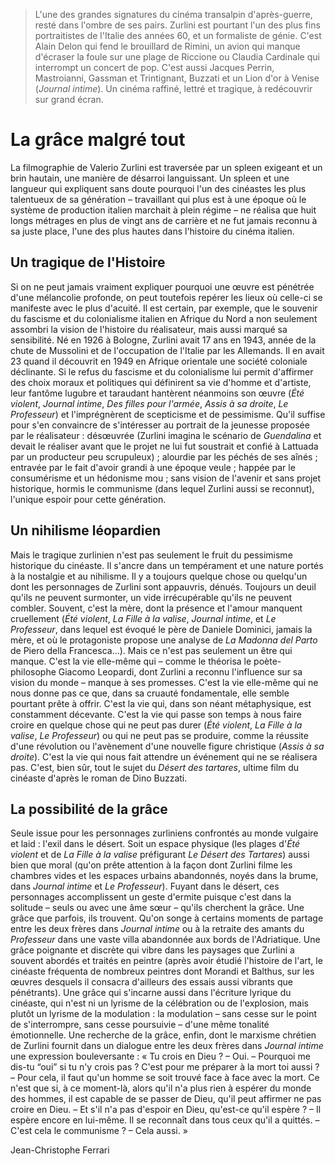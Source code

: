 > L'une des grandes signatures du cinéma transalpin d'après-guerre, resté dans l'ombre de ses pairs. Zurlini est pourtant l'un des plus fins portraitistes de l'Italie des années 60, et un formaliste de génie. C'est Alain Delon qui fend le brouillard de Rimini, un avion qui manque d'écraser la foule sur une plage de Riccione ou Claudia Cardinale qui interrompt un concert de pop. C'est aussi Jacques Perrin, Mastroianni, Gassman et Trintignant, Buzzati et un Lion d'or à Venise (_Journal intime_). Un cinéma raffiné, lettré et tragique, à redécouvrir sur grand écran.

# La grâce malgré tout

La filmographie de Valerio Zurlini est traversée par un spleen exigeant et un brin hautain, une manière de désarroi languissant. Un spleen et une langueur qui expliquent sans doute pourquoi l'un des cinéastes les plus talentueux de sa génération – travaillant qui plus est à une époque où le système de production italien marchait à plein régime – ne réalisa que huit longs métrages en plus de vingt ans de carrière et ne fut jamais reconnu à sa juste place, l'une des plus hautes dans l'histoire du cinéma italien.

## Un tragique de l'Histoire

Si on ne peut jamais vraiment expliquer pourquoi une œuvre est pénétrée d'une mélancolie profonde, on peut toutefois repérer les lieux où celle-ci se manifeste avec le plus d'acuité. Il est certain, par exemple, que le souvenir du fascisme et du colonialisme italien en Afrique du Nord a non seulement assombri la vision de l'histoire du réalisateur, mais aussi marqué sa sensibilité. Né en 1926 à Bologne, Zurlini avait 17 ans en 1943, année de la chute de Mussolini et de l'occupation de l'Italie par les Allemands. Il en avait 23 quand il découvrit en 1949 en Afrique orientale une société coloniale déclinante. Si le refus du fascisme et du colonialisme lui permit d'affirmer des choix moraux et politiques qui définirent sa vie d'homme et d'artiste, leur fantôme lugubre et taraudant hantèrent néanmoins son œuvre (_Été violent_, _Journal intime_, _Des filles pour l'armée_, _Assis à sa droite_, _Le Professeur_) et l'imprégnèrent de scepticisme et de pessimisme. Qu'il suffise pour s'en convaincre de s'intéresser au portrait de la jeunesse proposée par le réalisateur : désœuvrée (Zurlini imagina le scénario de _Guendalina_ et devait le réaliser avant que le projet ne lui fut soustrait et confié à Lattuada par un producteur peu scrupuleux) ; alourdie par les péchés de ses aînés ; entravée par le fait d'avoir grandi à une époque veule ; happée par le consumérisme et un hédonisme mou ; sans vision de l'avenir et sans projet historique, hormis le communisme (dans lequel Zurlini aussi se reconnut), l'unique espoir pour cette génération.

## Un nihilisme léopardien

Mais le tragique zurlinien n'est pas seulement le fruit du pessimisme historique du cinéaste. Il s'ancre dans un tempérament et une nature portés à la nostalgie et au nihilisme. Il y a toujours quelque chose ou quelqu'un dont les personnages de Zurlini sont appauvris, dénués. Toujours un deuil qu'ils ne peuvent surmonter, un vide irrécupérable qu'ils ne peuvent combler. Souvent, c'est la mère, dont la présence et l'amour manquent cruellement (_Été violent_, _La Fille à la valise_, _Journal intime_, et _Le Professeur_, dans lequel est évoqué le père de Daniele Dominici, jamais la mère, et où le protagoniste propose une analyse de _La Madonna del Parto_ de Piero della Francesca...). Mais ce n'est pas seulement un être qui manque. C'est la vie elle-même qui – comme le théorisa le poète-philosophe Giacomo Leopardi, dont Zurlini a reconnu l'influence sur sa vision du monde – manque à ses promesses. C'est la vie elle-même qui ne nous donne pas ce que, dans sa cruauté fondamentale, elle semble pourtant prête à offrir. C'est la vie qui, dans son néant métaphysique, est constamment décevante. C'est la vie qui passe son temps à nous faire croire en quelque chose qui ne peut pas durer (_Été violent_, _La Fille à la valise_, _Le Professeur_) ou qui ne peut pas se produire, comme la réussite d'une révolution ou l'avènement d'une nouvelle figure christique (_Assis à sa droite_). C'est la vie qui nous fait attendre un événement qui ne se réalisera pas. C'est, bien sûr, tout le sujet du _Désert des tartares_, ultime film du cinéaste d'après le roman de Dino Buzzati.

## La possibilité de la grâce

Seule issue pour les personnages zurliniens confrontés au monde vulgaire et laid : l'exil dans le désert. Soit un espace physique (les plages d'_Été violent_ et de _La Fille à la valise_ préfigurant _Le Désert des Tartares_) aussi bien que moral (qu'on prête attention à la façon dont Zurlini filme les chambres vides et les espaces urbains abandonnés, noyés dans la brume, dans _Journal intime_ et _Le Professeur_). Fuyant dans le désert, ces personnages accomplissent un geste d'ermite puisque c'est dans la solitude – seuls ou avec une âme sœur – qu'ils cherchent la grâce. Une grâce que parfois, ils trouvent. Qu'on songe à certains moments de partage entre les deux frères dans _Journal intime_ ou à la retraite des amants du _Professeur_ dans une vaste villa abandonnée aux bords de l'Adriatique. Une grâce poignante et discrète qui vibre dans les paysages que Zurlini a souvent abordés et traités en peintre (après avoir étudié l'histoire de l'art, le cinéaste fréquenta de nombreux peintres dont Morandi et Balthus, sur les œuvres desquels il consacra d'ailleurs des essais aussi vibrants que pénétrants). Une grâce qui s'incarne aussi dans l'écriture lyrique du cinéaste, qui n'est ni un lyrisme de la célébration ou de l'explosion, mais plutôt un lyrisme de la modulation : la modulation – sans cesse sur le point de s'interrompre, sans cesse poursuivie – d'une même tonalité émotionnelle. Une recherche de la grâce, enfin, dont le marxisme chrétien de Zurlini fournit dans un dialogue entre les deux frères dans _Journal intime_ une expression bouleversante : « Tu crois en Dieu ? – Oui. – Pourquoi me dis-tu “oui” si tu n'y crois pas ? C'est pour me préparer à la mort toi aussi ? – Pour cela, il faut qu'un homme se soit trouvé face à face avec la mort. Ce n'est que si, à ce moment-là, alors qu'il n'a plus rien à espérer du monde des hommes, il est capable de se passer de Dieu, qu'il peut affirmer ne pas croire en Dieu. – Et s'il n'a pas d'espoir en Dieu, qu'est-ce qu'il espère ? – Il espère encore en lui-même. Il se reconnaît dans tous ceux qu'il a quittés. – C'est cela le communisme ? – Cela aussi. »

<div class="author">Jean-Christophe Ferrari</div>
